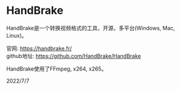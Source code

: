 # HandBrake

HandBrake是一个转换视频格式的工具，开源，多平台(Windows, Mac, Linux)。  

官网: https://handbrake.fr/  
github地址: https://github.com/HandBrake/HandBrake  

HandBrake使用了FFmpeg, x264, x265。  


2022/7/7  
